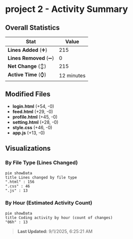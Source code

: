 # project 2 - Activity Summary 

## Overall Statistics

| Stat                   | Value                                                             |
| ---------------------- | ----------------------------------------------------------------- |
| **Lines Added** (➕)   | 215                                          |
| **Lines Removed** (➖) | 0                                        |
| **Net Change** (↕)    | 215                |
| **Active Time** (⌚)   | 12 minutes |


## Modified Files
- **login.html** (+54, -0)
- **feed.html** (+29, -0)
- **profile.html** (+45, -0)
- **setting.html** (+28, -0)
- **style.css** (+46, -0)
- **app.js** (+13, -0)

## Visualizations

### By File Type (Lines Changed)

```mermaid
pie showData
title Lines changed by file type
".html" : 156
".css" : 46
".js" : 13
```

### By Hour (Estimated Activity Count)

```mermaid
pie showData
title Coding activity by hour (count of changes)
"06h" : 13
```


> **Last Updated:** 9/1/2025, 6:25:21 AM
